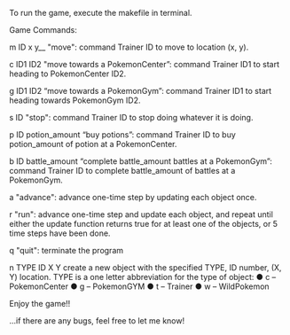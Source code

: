 To run the game, execute the makefile in terminal.

Game Commands:

m ID x y__
  "move": command Trainer ID to move to location (x, y).
  
c ID1 ID2
  "move towards a PokemonCenter”: command Trainer ID1 to start heading to PokemonCenter ID2.
  
g ID1 ID2
  “move towards a PokemonGym”: command Trainer ID1 to start heading towards PokemonGym ID2.
  
s ID
  "stop": command Trainer ID to stop doing whatever it is doing.
  
p ID potion_amount
  “buy potions”: command Trainer ID to buy potion_amount of potion at a PokemonCenter.
  
b ID battle_amount
  “complete battle_amount battles at a PokemonGym”: command Trainer ID to complete battle_amount of battles at a PokemonGym.
  
a
  "advance": advance one-time step by updating each object once.
  
r
  "run": advance one-time step and update each object, and repeat until either the update function returns true for at least one of the objects, or 5 time steps have been done.
  
q
  "quit": terminate the program
  
n TYPE ID X Y
  create a new object with the specified TYPE, ID number, (X, Y) location.
  TYPE is a one letter abbreviation for the type of object:
    ● c – PokemonCenter
    ● g – PokemonGYM
    ● t – Trainer
    ● w – WildPokemon
    

Enjoy the game!!

...if there are any bugs, feel free to let me know!

